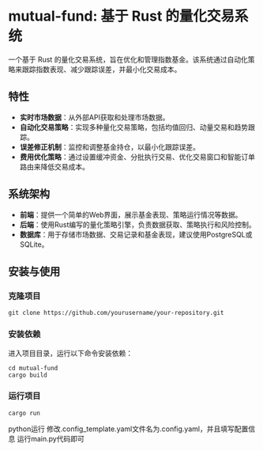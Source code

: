 # mutual-fund: 基于 Rust 的量化交易系统


一个基于 Rust 的量化交易系统，旨在优化和管理指数基金。该系统通过自动化策略来跟踪指数表现、减少跟踪误差，并最小化交易成本。

## 特性

- **实时市场数据**：从外部API获取和处理市场数据。
- **自动化交易策略**：实现多种量化交易策略，包括均值回归、动量交易和趋势跟踪。
- **误差修正机制**：监控和调整基金持仓，以最小化跟踪误差。
- **费用优化策略**：通过设置缓冲资金、分批执行交易、优化交易窗口和智能订单路由来降低交易成本。

## 系统架构

- **前端**：提供一个简单的Web界面，展示基金表现、策略运行情况等数据。
- **后端**：使用Rust编写的量化策略引擎，负责数据获取、策略执行和风险控制。
- **数据库**：用于存储市场数据、交易记录和基金表现，建议使用PostgreSQL或SQLite。

## 安装与使用

### 克隆项目

```shell
git clone https://github.com/yourusername/your-repository.git
```

### 安装依赖

进入项目目录，运行以下命令安装依赖：

```shell
cd mutual-fund
cargo build

```

### 运行项目

```shell
cargo run
```


python运行
修改.config_template.yaml文件名为.config.yaml，并且填写配置信息
运行main.py代码即可